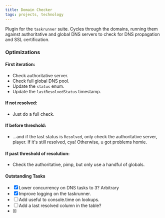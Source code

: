 ```yaml
---
title: Domain Checker
tags: projects, technology
---
```


Plugin for the `taskrunner` suite. Cycles through the domains, running them against authoritative and global DNS servers to check for DNS propagation and SSL certification.

### Optimizations

#### First iteration:

- Check authoritative server.
- Check full global DNS pool.
- Update the `status` enum.
- Update the `lastResolvedStatus` timestamp.

#### If not resolved:

- Just do a full check.

#### If before threshold:

- ...and if the last status is `Resolved`, only check the authoritative server, player. If it's still resolved, cya! Otherwise, u got problems homie.

#### If past threshold of resolution:

- Check the authoritative, pimp, but only use a handful of globals.

#### Outstanding Tasks

- [x] Lower concurrency on DNS tasks to 3? Arbitrary
- [x] Improve logging on the taskrunner.
- [ ] Add useful to console.time on lookups.
- [ ] Add a last resolved column in the table?
- [x]
